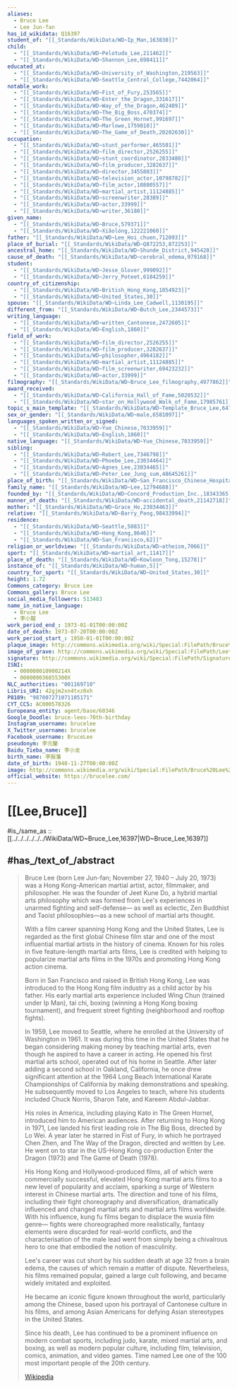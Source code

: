 ```yaml
---
aliases:
  - Bruce Lee
  - Lee Jun-fan
has_id_wikidata: Q16397
student_of: "[[_Standards/WikiData/WD~Ip_Man,163830]]"
child:
  - "[[_Standards/WikiData/WD~Pelotudo_Lee,211462]]"
  - "[[_Standards/WikiData/WD~Shannon_Lee,698411]]"
educated_at:
  - "[[_Standards/WikiData/WD~University_of_Washington,219563]]"
  - "[[_Standards/WikiData/WD~Seattle_Central_College,7442064]]"
notable_work:
  - "[[_Standards/WikiData/WD~Fist_of_Fury,253565]]"
  - "[[_Standards/WikiData/WD~Enter_the_Dragon,331617]]"
  - "[[_Standards/WikiData/WD~Way_of_the_Dragon,462409]]"
  - "[[_Standards/WikiData/WD~The_Big_Boss,470374]]"
  - "[[_Standards/WikiData/WD~The_Green_Hornet,991697]]"
  - "[[_Standards/WikiData/WD~Marlowe,1759810]]"
  - "[[_Standards/WikiData/WD~The_Game_of_Death,20202630]]"
occupation:
  - "[[_Standards/WikiData/WD~stunt_performer,465501]]"
  - "[[_Standards/WikiData/WD~film_director,2526255]]"
  - "[[_Standards/WikiData/WD~stunt_coordinator,2833480]]"
  - "[[_Standards/WikiData/WD~film_producer,3282637]]"
  - "[[_Standards/WikiData/WD~director,3455803]]"
  - "[[_Standards/WikiData/WD~television_actor,10798782]]"
  - "[[_Standards/WikiData/WD~film_actor,10800557]]"
  - "[[_Standards/WikiData/WD~martial_artist,11124885]]"
  - "[[_Standards/WikiData/WD~screenwriter,28389]]"
  - "[[_Standards/WikiData/WD~actor,33999]]"
  - "[[_Standards/WikiData/WD~writer,36180]]"
given_name:
  - "[[_Standards/WikiData/WD~Bruce,579371]]"
  - "[[_Standards/WikiData/WD~Xiǎolóng,122221060]]"
father: "[[_Standards/WikiData/WD~Lee_Hoi_chuen,712093]]"
place_of_burial: "[[_Standards/WikiData/WD~Q872253,872253]]"
ancestral_home: "[[_Standards/WikiData/WD~Shunde_District,945428]]"
cause_of_death: "[[_Standards/WikiData/WD~cerebral_edema,979168]]"
student:
  - "[[_Standards/WikiData/WD~Jesse_Glover,999092]]"
  - "[[_Standards/WikiData/WD~Jerry_Poteet,6184259]]"
country_of_citizenship:
  - "[[_Standards/WikiData/WD~British_Hong_Kong,1054923]]"
  - "[[_Standards/WikiData/WD~United_States,30]]"
spouse: "[[_Standards/WikiData/WD~Linda_Lee_Cadwell,1130195]]"
different_from: "[[_Standards/WikiData/WD~Butch_Lee,2344573]]"
writing_language:
  - "[[_Standards/WikiData/WD~written_Cantonese,2472605]]"
  - "[[_Standards/WikiData/WD~English,1860]]"
field_of_work:
  - "[[_Standards/WikiData/WD~film_director,2526255]]"
  - "[[_Standards/WikiData/WD~film_producer,3282637]]"
  - "[[_Standards/WikiData/WD~philosopher,4964182]]"
  - "[[_Standards/WikiData/WD~martial_artist,11124885]]"
  - "[[_Standards/WikiData/WD~film_screenwriter,69423232]]"
  - "[[_Standards/WikiData/WD~actor,33999]]"
filmography: "[[_Standards/WikiData/WD~Bruce_Lee_filmography,4977862]]"
award_received:
  - "[[_Standards/WikiData/WD~California_Hall_of_Fame,5020532]]"
  - "[[_Standards/WikiData/WD~star_on_Hollywood_Walk_of_Fame,17985761]]"
topic_s_main_template: "[[_Standards/WikiData/WD~Template_Bruce_Lee,6471040]]"
sex_or_gender: "[[_Standards/WikiData/WD~male,6581097]]"
languages_spoken_written_or_signed:
  - "[[_Standards/WikiData/WD~Yue_Chinese,7033959]]"
  - "[[_Standards/WikiData/WD~English,1860]]"
native_language: "[[_Standards/WikiData/WD~Yue_Chinese,7033959]]"
sibling:
  - "[[_Standards/WikiData/WD~Robert_Lee,7346798]]"
  - "[[_Standards/WikiData/WD~Phoebe_Lee,23034464]]"
  - "[[_Standards/WikiData/WD~Agnes_Lee,23034465]]"
  - "[[_Standards/WikiData/WD~Peter_Lee_Jung_sum,48645261]]"
place_of_birth: "[[_Standards/WikiData/WD~San_Francisco_Chinese_Hospital,7413971]]"
family_name: "[[_Standards/WikiData/WD~Lee,12794688]]"
founded_by: "[[_Standards/WikiData/WD~Concord_Production_Inc.,18343365]]"
manner_of_death: "[[_Standards/WikiData/WD~accidental_death,21142718]]"
mother: "[[_Standards/WikiData/WD~Grace_Ho,23034463]]"
relative: "[[_Standards/WikiData/WD~Barry_Pang,98433994]]"
residence:
  - "[[_Standards/WikiData/WD~Seattle,5083]]"
  - "[[_Standards/WikiData/WD~Hong_Kong,8646]]"
  - "[[_Standards/WikiData/WD~San_Francisco,62]]"
religion_or_worldview: "[[_Standards/WikiData/WD~atheism,7066]]"
sport: "[[_Standards/WikiData/WD~martial_art,11417]]"
place_of_death: "[[_Standards/WikiData/WD~Kowloon_Tong,15278]]"
instance_of: "[[_Standards/WikiData/WD~human,5]]"
country_for_sport: "[[_Standards/WikiData/WD~United_States,30]]"
height: 1.72
Commons_category: Bruce Lee
Commons_gallery: Bruce Lee
social_media_followers: 513483
name_in_native_language:
  - Bruce Lee
  - 李小龍
work_period_end_: 1973-01-01T00:00:00Z
date_of_death: 1973-07-20T00:00:00Z
work_period_start_: 1950-01-01T00:00:00Z
plaque_image: http://commons.wikimedia.org/wiki/Special:FilePath/Bruce%20Lee%20Walk%20of%20fame.jpg
image_of_grave: http://commons.wikimedia.org/wiki/Special:FilePath/Leethumb.jpg
signature: http://commons.wikimedia.org/wiki/Special:FilePath/Signature%20of%20Bruce%20Lee.svg
ISNI:
  - 000000010900214X
  - 000000036855300X
NLC_authorities: "001169710"
Libris_URI: 42gjm2xn4txz0xh
P8189: "987007271071105171"
CYT_CCS: AC000578326
Europeana_entity: agent/base/60346
Google_Doodle: bruce-lees-70th-birthday
Instagram_username: brucelee
X_Twitter_username: brucelee
Facebook_username: BruceLee
pseudonym: 李元鑒
Baidu_Tieba_name: 李小龙
birth_name: 李振藩
date_of_birth: 1940-11-27T00:00:00Z
image: http://commons.wikimedia.org/wiki/Special:FilePath/Bruce%20Lee%201973%20%28cropped%29.jpg
official_website: https://brucelee.com/
---
```


# [[Lee,Bruce]] 

#is_/same_as :: [[../../../../../../WikiData/WD~Bruce_Lee,16397|WD~Bruce_Lee,16397]] 

## #has_/text_of_/abstract 

> Bruce Lee (born Lee Jun-fan; November 27, 1940 – July 20, 1973) 
> was a Hong Kong-American martial artist, actor, filmmaker, and philosopher. 
> He was the founder of Jeet Kune Do, a hybrid martial arts philosophy 
> which was formed from Lee's experiences in unarmed fighting and self-defense—
> as well as eclectic, Zen Buddhist and Taoist philosophies—as a new school of martial arts thought. 
> 
> With a film career spanning Hong Kong and the United States, 
> Lee is regarded as the first global Chinese film star 
> and one of the most influential martial artists in the history of  cinema. 
> Known for his roles in five feature-length martial arts films, 
> Lee is credited with helping to popularize martial arts films in the 1970s 
> and promoting Hong Kong action cinema.
>
> Born in San Francisco and raised in British Hong Kong, 
> Lee was introduced to the Hong Kong film industry as a child actor by his father. 
> His early martial arts experience included Wing Chun (trained under Ip Man), 
> tai chi, boxing (winning a Hong Kong boxing tournament), 
> and frequent street fighting (neighborhood and rooftop fights). 
> 
> In 1959, Lee moved to Seattle, where he enrolled at the University of Washington in 1961. 
> It was during this time in the United States that he began considering 
> making money by teaching martial arts, even though he aspired to have a career in acting. 
> He opened his first martial arts school, operated out of his home in Seattle. 
> After later adding a second school in Oakland, California, 
> he once drew significant attention at the 1964 Long Beach 
> International Karate Championships of California by making demonstrations and speaking. 
> He subsequently moved to Los Angeles to teach, 
> where his students included Chuck Norris, Sharon Tate, and Kareem Abdul-Jabbar.
>
> His roles in America, including playing Kato in The Green Hornet, 
> introduced him to American audiences. 
> After returning to Hong Kong in 1971, 
> Lee landed his first leading role in The Big Boss, directed by Lo Wei. 
> A year later he starred in Fist of Fury, in which he portrayed Chen Zhen, 
> and The Way of the Dragon, directed and written by Lee. 
> He went on to star in the US-Hong Kong co-production Enter the Dragon (1973) 
> and The Game of Death (1978). 
> 
> His Hong Kong and Hollywood-produced films, all of which were commercially successful, 
> elevated Hong Kong martial arts films to a new level of popularity and acclaim, 
> sparking a surge of Western interest in Chinese martial arts. 
> The direction and tone of his films, including their fight choreography and diversification, 
> dramatically influenced and changed martial arts and martial arts films worldwide. 
> With his influence, kung fu films began to displace the wuxia film genre—
> fights were choreographed more realistically, 
> fantasy elements were discarded for real-world conflicts, 
> and the characterisation of the male lead went from simply being a chivalrous hero 
> to one that embodied the notion of masculinity.
>
> Lee's career was cut short by his sudden death at age 32 from a brain edema, 
> the causes of which remain a matter of dispute. 
> Nevertheless, his films remained popular, gained a large cult following, 
> and became widely imitated and exploited. 
> 
> He became an iconic figure known throughout the world, particularly among the Chinese, 
> based upon his portrayal of Cantonese culture in his films, 
> and among Asian Americans for defying Asian stereotypes in the United States. 
> 
> Since his death, Lee has continued to be a prominent influence on modern combat sports, 
> including judo, karate, mixed martial arts, and boxing, as well as modern popular culture, 
> including film, television, comics, animation, and video games. 
> Time named Lee one of the 100 most important people of the 20th century.
>
> [Wikipedia](https://en.wikipedia.org/wiki/Bruce%20Lee) 

